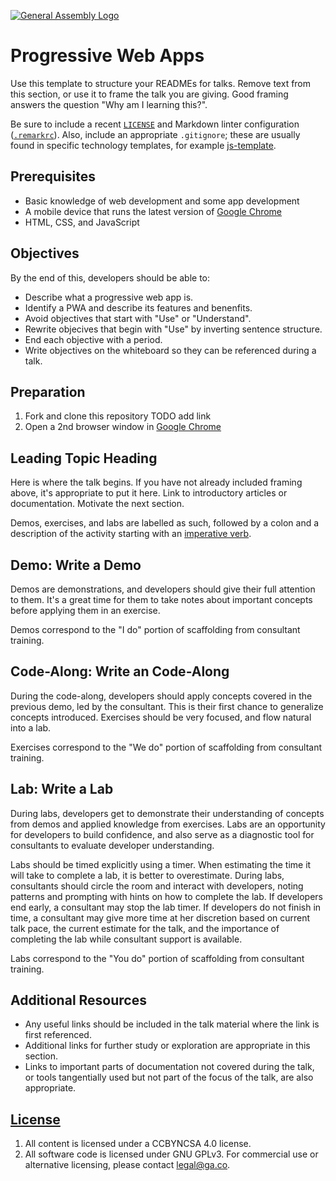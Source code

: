[![General Assembly Logo](https://camo.githubusercontent.com/1a91b05b8f4d44b5bbfb83abac2b0996d8e26c92/687474703a2f2f692e696d6775722e636f6d2f6b6538555354712e706e67)](https://generalassemb.ly/education/web-development-immersive)

# Progressive Web Apps

Use this template to structure your READMEs for talks. Remove text from this
section, or use it to frame the talk you are giving. Good framing answers the
question "Why am I learning this?".

Be sure to include a recent [`LICENSE`](LICENSE) and Markdown linter
configuration ([`.remarkrc`](.remarkrc)). Also, include an appropriate
`.gitignore`; these are usually found in specific technology templates, for
example [js-template](https://www.github.com/ga-wdi-boston/js-template).

## Prerequisites

-   Basic knowledge of web development and some app development
-   A mobile device that runs the latest version of [Google Chrome](https://www.google.com/chrome/browser/mobile/)
-   HTML, CSS, and JavaScript

## Objectives

By the end of this, developers should be able to:

-   Describe what a progressive web app is.
-   Identify a PWA and describe its features and benenfits.
-   Avoid objectives that start with "Use" or "Understand".
-   Rewrite objecives that begin with "Use" by inverting sentence structure.
-   End each objective with a period.
-   Write objectives on the whiteboard so they can be referenced during a talk.

## Preparation

1.  Fork and clone this repository TODO add link
2.  Open a 2nd browser window in [Google Chrome](https://www.google.com/chrome/browser/features.html?brand=CHBD&gclid=CjwKCAjwo4jOBRBmEiwABWNaMVaLRHvNRYZcUmAFh33hX-8NuSekPEYlVcL0HNOM6SC-9MRUgSTYYxoC-coQAvD_BwE&dclid=CLHHtZfWtdYCFcZGNwod7TMG8A)

## Leading Topic Heading

Here is where the talk begins. If you have not already included framing above,
it's appropriate to put it here. Link to introductory articles or documentation.
Motivate the next section.

Demos, exercises, and labs are labelled as such, followed by a colon and a
description of the activity starting with an [imperative
verb](https://en.wikipedia.org/wiki/Imperative_mood).

## Demo: Write a Demo

Demos are demonstrations, and developers should give their full attention to
them. It's a great time for them to take notes about important concepts before
applying them in an exercise.

Demos correspond to the "I do" portion of scaffolding from consultant training.

## Code-Along: Write an Code-Along

During the code-along, developers should apply concepts covered in the previous
demo, led by the consultant.
This is their first chance to generalize concepts introduced. Exercises should
be very focused, and flow natural into a lab.

Exercises correspond to the "We do" portion of scaffolding from consultant
training.

## Lab: Write a Lab

During labs, developers get to demonstrate their understanding of concepts from
demos and applied knowledge from exercises. Labs are an opportunity for
developers to build confidence, and also serve as a diagnostic tool for
consultants to evaluate developer understanding.

Labs should be timed explicitly using a timer. When estimating the time it will
take to complete a lab, it is better to overestimate. During labs, consultants
should circle the room and interact with developers, noting patterns and
prompting with hints on how to complete the lab. If developers end early, a
consultant may stop the lab timer. If developers do not finish in time, a
consultant may give more time at her discretion based on current talk pace, the
current estimate for the talk, and the importance of completing the lab while
consultant support is available.

Labs correspond to the "You do" portion of scaffolding from consultant
training.

## Additional Resources

-   Any useful links should be included in the talk material where the link is
    first referenced.
-   Additional links for further study or exploration are appropriate in this
    section.
-   Links to important parts of documentation not covered during the talk, or
    tools tangentially used but not part of the focus of the talk, are also
    appropriate.

## [License](LICENSE)

1.  All content is licensed under a CC­BY­NC­SA 4.0 license.
1.  All software code is licensed under GNU GPLv3. For commercial use or
    alternative licensing, please contact legal@ga.co.
